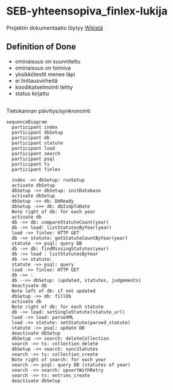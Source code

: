 # SEB-yhteensopiva_finlex-lukija

Projektin dokumentaatio löytyy [Wikistä](https://github.com/ohjelmistotuotantoprojekti/SEB-yhteensopiva_finlex-lukija/wiki)


## Definition of Done
- ominaisuus on suunniteltu
- ominaisuus on toimiva
- yksikkötestit menee läpi
- ei linttausvirheitä
- koodikatselmointi tehty
- status kirjattu

##

Tietokannan päivitys/synkronointi

```mermaid
sequenceDiagram
  participant index
  participant dbSetup
  participant db
  participant statute
  participant load
  participant search
  participant psql
  participant ts
  participant finlex

  index ->> dbSetup: runSetup
  activate dbSetup
  dbSetup ->> dbSetup: initDatabase
  activate dbSetup
  dbSetup ->> db: DbReady
  dbSetup ->>+ db: dbIsUpToDate
  Note right of db: for each year
  activate db
  db ->> db: compareStatuteCount(year)
  db ->> load: listStatutesByYear(year)
  load ->> finlex: HTTP GET
  db ->> statute: getStatuteCountByYear(year)
  statute ->> psql: query DB
  db ->> db: findMissingStatutes(year)
  db ->> load : listStatutesByYear
  db ->> statute: 
  statute ->> psql: query
  load ->> finlex: HTTP GET
  db ->> :
  db -->> dbSetup: (updated, statutes, judgements)
  deactivate db
  Note left of db: if not updated
  dbSetup ->> db: fillDb
  activate db
  Note right of db: for each statute
  db ->> load: setSingleStatute(statute_url)
  load ->> load: parseXML
  load ->> statute: setStatute(parsed_statute)
  statute ->> psql: update DB
  deactivate dbSetup
  dbSetup ->> search: deleteCollection
  search ->> ts: collection_delete
  dbSetup ->> search: syncStatutes
  search ->> ts: collection_create
  Note right of search: for each year
  search ->> psql: query DB (statutes of year)
  search ->> search: upsertWithRetry
  search ->> ts: entries_create
  deactivate dbSetup
```